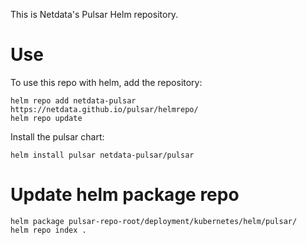 This is Netdata's Pulsar Helm repository.

# Use

To use this repo with helm, add the repository:

```
helm repo add netdata-pulsar https://netdata.github.io/pulsar/helmrepo/
helm repo update
```

Install the pulsar chart:

```
helm install pulsar netdata-pulsar/pulsar
```

# Update helm package repo

```
helm package pulsar-repo-root/deployment/kubernetes/helm/pulsar/
helm repo index .
```
